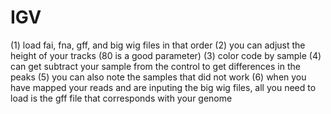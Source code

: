 # IGV
(1) load fai, fna, gff, and big wig files in that order
(2) you can adjust the height of your tracks (80 is a good parameter)
(3) color code by sample
(4) can get subtract your sample from the control to get differences in the peaks
(5) you can also note the samples that did not work 
(6) when you have mapped your reads and are inputing the big wig files, all you need to load is the gff file that corresponds with your genome
